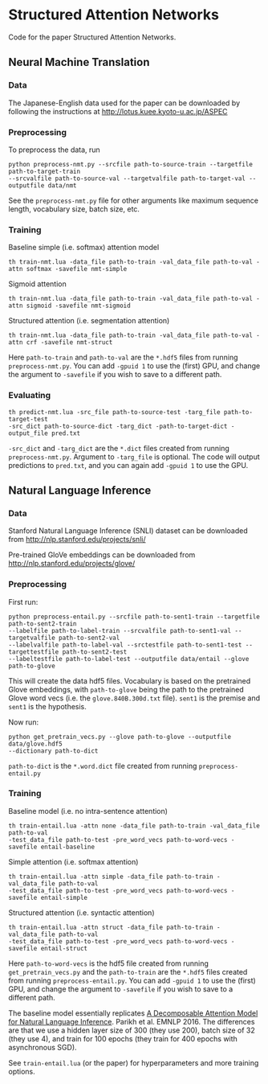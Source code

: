 # Structured Attention Networks
Code for the paper Structured Attention Networks.

## Neural Machine Translation

### Data
The Japanese-English data used for the paper can be downloaded by following the instructions at http://lotus.kuee.kyoto-u.ac.jp/ASPEC

### Preprocessing
To preprocess the data, run
```
python preprocess-nmt.py --srcfile path-to-source-train --targetfile path-to-target-train
--srcvalfile path-to-source-val --targetvalfile path-to-target-val --outputfile data/nmt
```

See the `preprocess-nmt.py` file for other arguments like maximum sequence length, vocabulary size,
batch size, etc.

### Training
Baseline simple (i.e. softmax) attention model
```
th train-nmt.lua -data_file path-to-train -val_data_file path-to-val -attn softmax -savefile nmt-simple
```
Sigmoid attention
```
th train-nmt.lua -data_file path-to-train -val_data_file path-to-val -attn sigmoid -savefile nmt-sigmoid
```
Structured attention (i.e. segmentation attention)
```
th train-nmt.lua -data_file path-to-train -val_data_file path-to-val -attn crf -savefile nmt-struct
```
Here `path-to-train` and `path-to-val` are the `*.hdf5` files from running `preprocess-nmt.py`.
You can add `-gpuid 1` to use the (first) GPU, and change the argument to `-savefile` if you
wish to save to a different path.

### Evaluating
```
th predict-nmt.lua -src_file path-to-source-test -targ_file path-to-target-test
-src_dict path-to-source-dict -targ_dict -path-to-target-dict -output_file pred.txt
```
`-src_dict` and `-targ_dict` are the `*.dict` files created from running `preprocess-nmt.py`.
Argument to `-targ_file` is optional. The code will output predictions to `pred.txt`, and
you can again add `-gpuid 1` to use the GPU.

## Natural Language Inference

### Data
Stanford Natural Language Inference (SNLI) dataset can be downloaded from http://nlp.stanford.edu/projects/snli/

Pre-trained GloVe embeddings can be downloaded from http://nlp.stanford.edu/projects/glove/

### Preprocessing

First run:
```
python preprocess-entail.py --srcfile path-to-sent1-train --targetfile path-to-sent2-train
--labelfile path-to-label-train --srcvalfile path-to-sent1-val --targetvalfile path-to-sent2-val
--labelvalfile path-to-label-val --srctestfile path-to-sent1-test --targettestfile path-to-sent2-test
--labeltestfile path-to-label-test --outputfile data/entail --glove path-to-glove
```

This will create the data hdf5 files. Vocabulary is based on the pretrained Glove embeddings,
with `path-to-glove` being the path to the pretrained Glove word vecs (i.e. the `glove.840B.300d.txt`
file). `sent1` is the premise and `sent1` is the hypothesis.

Now run:
```
python get_pretrain_vecs.py --glove path-to-glove --outputfile data/glove.hdf5
--dictionary path-to-dict
```
`path-to-dict` is the `*.word.dict` file created from running `preprocess-entail.py`

### Training
Baseline model (i.e. no intra-sentence attention)
```
th train-entail.lua -attn none -data_file path-to-train -val_data_file path-to-val
-test_data_file path-to-test -pre_word_vecs path-to-word-vecs -savefile entail-baseline
```
Simple attention (i.e. softmax attention)
```
th train-entail.lua -attn simple -data_file path-to-train -val_data_file path-to-val
-test_data_file path-to-test -pre_word_vecs path-to-word-vecs -savefile entail-simple
```
Structured attention (i.e. syntactic attention)
```
th train-entail.lua -attn struct -data_file path-to-train -val_data_file path-to-val
-test_data_file path-to-test -pre_word_vecs path-to-word-vecs -savefile entail-struct
```
Here `path-to-word-vecs` is the hdf5 file created from running `get_pretrain_vecs.py` and
the `path-to-train` are the `*.hdf5` files created from running `preprocess-entail.py`.
You can add `-gpuid 1` to use the (first) GPU, and change the argument to `-savefile` if you
wish to save to a different path.

The baseline model essentially replicates [A Decomposable Attention Model for Natural Language Inference](https://arxiv.org/abs/1606.01933). Parikh et al. EMNLP 2016.
The differences are that we use a hidden layer size of 300 (they use 200), batch size of 32 (they use 4), and train for 100 epochs (they train for 400 epochs with asynchronous SGD).

See `train-entail.lua` (or the paper) for hyperparameters and more training options.
